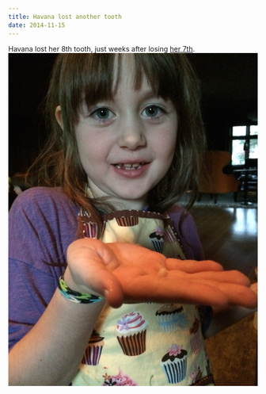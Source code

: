 ```yaml
---
title: Havana lost another tooth
date: 2014-11-15
---
```


Havana lost her 8th tooth, just weeks after losing [her 7th](/2014/10/10/Havana's%207th%20tooth.html).
![Havana](/img/IMG_5051.JPG)
